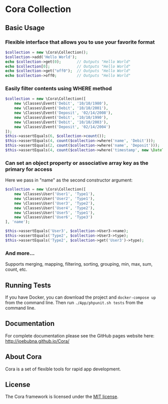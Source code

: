 # Cora Collection

## Basic Usage

### Flexible interface that allows you to use your favorite format
```php
$collection = new \Cora\Collection();
$collection->add('Hello World');
echo $collection->get(0);       // Outputs "Hello World"
echo $collection[0];            // Outputs "Hello World"
echo $collection->get("off0");  // Outputs "Hello World"
echo $collection->off0;         // Outputs "Hello World"
```

### Easily filter contents using WHERE method
```php
$collection = new \Cora\Collection([
    new \Classes\Event('Debit', '10/10/1980'),
    new \Classes\Event('Debit', '10/10/2001'),
    new \Classes\Event('Deposit', '02/14/2008'),
    new \Classes\Event('Debit', '10/10/1990'),
    new \Classes\Event('Debit', '10/10/2003'),
    new \Classes\Event('Deposit', '02/14/2004')
]);
$this->assertEquals(6, $collection->count());
$this->assertEquals(4, count($collection->where('name', 'Debit')));
$this->assertEquals(2, count($collection->where('name', 'Deposit')));
$this->assertEquals(4, count($collection->where('timestamp', new \DateTime('01/01/2000'), '>=')));
```

### Can set an object property or associative array key as the primary for access
Here we pass in "name" as the second constructor argument:
```php
$collection = new \Cora\Collection([
    new \Classes\User('User1', 'Type1'),
    new \Classes\User('User2', 'Type1'),
    new \Classes\User('User3', 'Type2'),
    new \Classes\User('User4', 'Type2'),
    new \Classes\User('User5', 'Type1'),
    new \Classes\User('User6', 'Type3')
], 'name');

$this->assertEquals('User3', $collection->User3->name);
$this->assertEquals('Type2', $collection->User3->type);
$this->assertEquals('Type2', $collection->get('User3')->type);
```

### And more...

Supports merging, mapping, filtering, sorting, grouping, min, max, sum, count, etc. 



## Running Tests

If you have Docker, you can download the project and `docker-compose up` from the command line. 
Then run `./App/phpunit.sh tests` from the command line.

## Documentation

For complete documentation please see the GitHub pages website here:
http://joebubna.github.io/Cora/

## About Cora

Cora is a set of flexible tools for rapid app development. 

## License

The Cora framework is licensed under the [MIT license](http://opensource.org/licenses/MIT).

